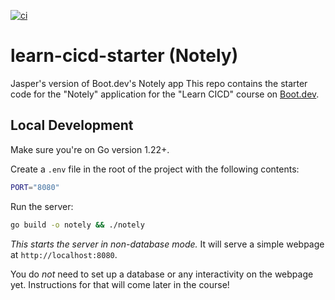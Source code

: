 [![ci](https://github.com/Jasperino64/learn-cicd-starter/actions/workflows/ci.yml/badge.svg)](https://github.com/Jasperino64/learn-cicd-starter/actions/workflows/ci.yml)

# learn-cicd-starter (Notely)
Jasper's version of Boot.dev's Notely app
This repo contains the starter code for the "Notely" application for the "Learn CICD" course on [Boot.dev](https://boot.dev).

## Local Development

Make sure you're on Go version 1.22+.

Create a `.env` file in the root of the project with the following contents:

```bash
PORT="8080"
```

Run the server:

```bash
go build -o notely && ./notely
```

*This starts the server in non-database mode.* It will serve a simple webpage at `http://localhost:8080`.

You do *not* need to set up a database or any interactivity on the webpage yet. Instructions for that will come later in the course!
